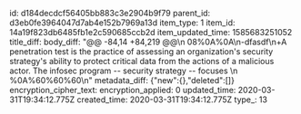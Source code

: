 id: d184decdcf56405bb883c3e2904b9f79
parent_id: d3eb0fe3964047d7ab4e152b7969a13d
item_type: 1
item_id: 14a19f823db6485fb1e2c590685ccb2d
item_updated_time: 1585683251052
title_diff: 
body_diff: "@@ -84,14 +84,219 @@\n 08%0A%0A\n-dfasdf\n+A penetration test is the practice of assessing an organization's security strategy's ability to protect critical data from the actions of a malicious actor.  The infosec program -- security strategy -- focuses \n %0A%60%60%60\n"
metadata_diff: {"new":{},"deleted":[]}
encryption_cipher_text: 
encryption_applied: 0
updated_time: 2020-03-31T19:34:12.775Z
created_time: 2020-03-31T19:34:12.775Z
type_: 13
